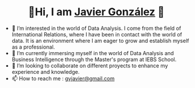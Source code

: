 <div align="center">
<h1 align="center"> 👋Hi, I am <a href="https://www.linkedin.com/in/javier-gonz%C3%A1lez-valle-2350b022a/">Javier González</a> 👋</h1>
</div>

- 👀 I’m interested in the world of Data Analysis. I come from the field of International Relations, where I have been in contact with the world of data.  It is an environment where I am eager to grow and establish myself as a professional. 
- 🌱 I’m currently immersing myself in the world of Data Analysis and Business Intelligence through the Master's program at IEBS School.
- 💞️ I’m looking to collaborate on different proyects to enhance my experience and knowledge. 
- 📫 How to reach me : gvjavier@gmail.com

<!---
Javier-Gonzalez-Valle/Javier-Gonzalez-Valle is a ✨ special ✨ repository because its `README.md` (this file) appears on your GitHub profile.
You can click the Preview link to take a look at your changes.
--->
